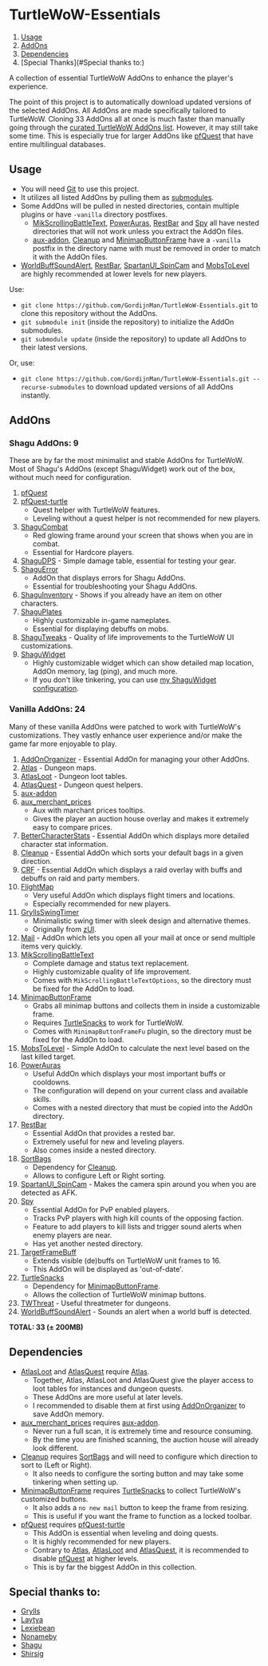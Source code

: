 # TurtleWoW-Essentials
1. [Usage](#usage)
2. [AddOns](#addons)
3. [Dependencies](#dependencies)
4. [Special Thanks](#Special thanks to:)

A collection of essential TurtleWoW AddOns to enhance the player's experience.

The point of this project is to automatically download updated versions of the selected AddOns. 
All AddOns are made specifically tailored to TurtleWoW.
Cloning 33 AddOns all at once is much faster than manually going through the [curated TurtleWoW AddOns list](https://turtle-wow.fandom.com/wiki/Addons).
However, it may still take some time. 
This is especially true for larger AddOns like [pfQuest](https://github.com/shagu/pfQuest.git) that have entire multilingual databases.

## Usage

* You will need [Git](https://git-scm.com/) to use this project.
* It utilizes all listed AddOns by pulling them as [submodules](./.gitmodules).
* Some AddOns will be pulled in nested directories, contain multiple plugins or have `-vanilla` directory postfixes.
    - [MikScrollingBattleText](https://github.com/AtheneGenesis/Vanilla_MikScrollingBattleText.git), [PowerAuras](https://github.com/laytya/PowerAuras-vanilla.git), [RestBar](https://github.com/Steelbash/RestBar.git) and [Spy](https://github.com/laytya/Spy-vanilla.git) all have nested directories that will not work unless you extract the AddOn files.
    - [aux-addon](https://github.com/shirsig/aux-addon-vanilla.git), [Cleanup](https://github.com/shirsig/Cleanup-vanilla.git) and [MinimapButtonFrame](https://github.com/laytya/MinimapButtonFrame-vanilla.git) have a `-vanilla` postfix in the directory name with must be removed in order to match it with the AddOn files.
* [WorldBuffSoundAlert](https://github.com/Bergador/WorldBuffSoundAlert.git), [RestBar](https://github.com/Steelbash/RestBar.git), [SpartanUI_SpinCam](https://github.com/Daribon/SpartanUI_SpinCam.git) and [MobsToLevel](https://github.com/idontbyte/MobsToLevel.git) are highly recommended at lower levels for new players.

Use:
* `git clone https://github.com/GordijnMan/TurtleWoW-Essentials.git` to clone this repository without the AddOns.
* `git submodule init` (inside the repository) to initialize the AddOn submodules.
* `git submodule update` (inside the repository) to update all AddOns to their latest versions.

Or, use:
* `git clone https://github.com/GordijnMan/TurtleWoW-Essentials.git --recurse-submodules` to download updated versions of all AddOns instantly.

## AddOns

### Shagu AddOns: 9

These are by far the most minimalist and stable AddOns for TurtleWoW.
Most of Shagu's AddOns (except ShaguWidget) work out of the box, without much need for configuration.

1. [pfQuest](https://github.com/shagu/pfQuest.git)
2. [pfQuest-turtle](https://github.com/shagu/pfQuest-turtle.git)
   - Quest helper with TurtleWoW features.
   - Leveling without a quest helper is not recommended for new players.
3. [ShaguCombat](https://github.com/shagu/ShaguCombat.git)
   - Red glowing frame around your screen that shows when you are in combat.
   - Essential for Hardcore players.
4. [ShaguDPS](https://github.com/shagu/ShaguDPS.git) - Simple damage table, essential for testing your gear.
5. [ShaguError](https://github.com/shagu/ShaguError.git)
   - AddOn that displays errors for Shagu AddOns.
   - Essential for troubleshooting your Shagu AddOns.
6. [ShaguInventory](https://github.com/shagu/ShaguInventory.git) - Shows if you already have an item on other characters.
7. [ShaguPlates](https://github.com/shagu/ShaguPlates.git)
   - Highly customizable in-game nameplates.
   - Essential for displaying debuffs on mobs.
8. [ShaguTweaks](https://github.com/shagu/ShaguTweaks.git) - Quality of life improvements to the TurtleWoW UI customizations.
9. [ShaguWidget](https://github.com/shagu/ShaguWidget.git)
    - Highly customizable widget which can show detailed map location, AddOn memory, lag (ping), and much more.
    - If you don't like tinkering, you can use [my ShaguWidget configuration](./ShaguWidget.cfg).

### Vanilla AddOns: 24

Many of these vanilla AddOns were patched to work with TurtleWoW's customizations.
They vastly enhance user experience and/or make the game far more enjoyable to play.

1. [AddOnOrganizer](https://github.com/Monteo/AddOnOrganizer.git) - Essential AddOn for managing your other AddOns.
2. [Atlas](https://github.com/Nonameby/Atlas.git) - Dungeon maps.
3. [AtlasLoot](https://github.com/Lexiebean/AtlasLoot.git) - Dungeon loot tables.
4. [AtlasQuest](https://github.com/Nonameby/AtlasQuest.git) - Dungeon quest helpers.
5. [aux-addon](https://github.com/shirsig/aux-addon-vanilla.git)
6. [aux_merchant_prices](https://github.com/shirsig/aux_merchant_prices.git)
   - Aux with marchant prices tooltips.
   - Gives the player an auction house overlay and makes it extremely easy to compare prices.
7. [BetterCharacterStats](https://github.com/Lexiebean/BetterCharacterStats.git) - Essential AddOn which displays more detailed character stat information.
8. [Cleanup](https://github.com/shirsig/Cleanup-vanilla.git) - Essential AddOn which sorts your default bags in a given direction.
9. [CRF](https://github.com/luskanek/CRF.git) - Essential AddOn which displays a raid overlay with buffs and debuffs on raid and party members.
10. [FlightMap](https://github.com/GryllsAddons/FlightMap.git)
    - Very useful AddOn which displays flight timers and locations.
    - Especially recommended for new players.
11. [GryllsSwingTimer](https://github.com/GryllsAddons/GryllsSwingTimer.git)
    - Minimalistic swing timer with sleek design and alternative themes.
    - Originally from [zUI](https://github.com/Ko0z/zUI.git).
12. [Mail](https://github.com/EinBaum/Mail.git) - AddOn which lets you open all your mail at once or send multiple items very quickly.
13. [MikScrollingBattleText](https://github.com/AtheneGenesis/Vanilla_MikScrollingBattleText.git)
    - Complete damage and status text replacement.
    - Highly customizable quality of life improvement.
    - Comes with `MikScrollingBattleTextOptions`, so the directory must be fixed for the AddOn to load.
14. [MinimapButtonFrame](https://github.com/laytya/MinimapButtonFrame-vanilla.git)
    - Grabs all minimap buttons and collects them in inside a customizable frame.
    - Requires [TurtleSnacks](https://github.com/McPewPew/TurtleSnacks.git) to work for TurtleWoW.
    - Comes with `MinimapButtonFrameFu` plugin, so the directory must be fixed for the AddOn to load.
15. [MobsToLevel](https://github.com/idontbyte/MobsToLevel.git) - Simple AddOn to calculate the next level based on the last killed target.
16. [PowerAuras](https://github.com/laytya/PowerAuras-vanilla.git)
    - Useful AddOn which displays your most important buffs or cooldowns.
    - The configuration will depend on your current class and available skills.
    - Comes with a nested directory that must be copied into the AddOn directory.
17. [RestBar](https://github.com/Steelbash/RestBar.git)
    - Essential AddOn that provides a rested bar.
    - Extremely useful for new and leveling players.
    - Also comes inside a nested directory.
18. [SortBags](https://github.com/refaim/SortBags.git)
    - Dependency for [Cleanup](https://github.com/shirsig/Cleanup-vanilla.git).
    - Allows to configure Left or Right sorting.
19. [SpartanUI_SpinCam](https://github.com/Daribon/SpartanUI_SpinCam.git) - Makes the camera spin around you when you are detected as AFK.
20. [Spy](https://github.com/laytya/Spy-vanilla.git)
    - Essential AddOn for PvP enabled players.
    - Tracks PvP players with high kill counts of the opposing faction.
    - Feature to add players to kill lists and trigger sound alerts when enemy players are near.
    - Has yet another nested directory.
21. [TargetFrameBuff](https://github.com/ZiiMs/TargetFrameBuff.git)
    - Extends visible (de)buffs on TurtleWoW unit frames to 16.
    - This AddOn will be displayed as 'out-of-date'.
22. [TurtleSnacks](https://github.com/McPewPew/TurtleSnacks.git)
    - Dependency for [MinimapButtonFrame](https://github.com/laytya/MinimapButtonFrame-vanilla.git).
    - Allows the collection of TurtleWoW minimap buttons.
23. [TWThreat](https://github.com/CosminPOP/TWThreat.git) - Useful threatmeter for dungeons.
24. [WorldBuffSoundAlert](https://github.com/Bergador/WorldBuffSoundAlert.git) - Sounds an alert when a world buff is detected.

**TOTAL: 33 (± 200MB)**

## Dependencies

* [AtlasLoot](https://github.com/Lexiebean/AtlasLoot.git) and [AtlasQuest](https://github.com/Nonameby/AtlasQuest.git) require [Atlas](https://github.com/Nonameby/Atlas.git).
  - Together, Atlas, AtlasLoot and AtlasQuest give the player access to loot tables for instances and dungeon quests.
  - These AddOns are more useful at later levels.
  - I recommended to disable them at first using [AddOnOrganizer](https://github.com/Monteo/AddOnOrganizer.git) to save AddOn memory.
* [aux_merchant_prices](https://github.com/shirsig/aux_merchant_prices.git) requires [aux-addon](https://github.com/shirsig/aux-addon-vanilla.git).
  - Never run a full scan, it is extremely time and resource consuming.
  - By the time you are finished scanning, the auction house will already look different.
* [Cleanup](https://github.com/shirsig/Cleanup-vanilla.git) requires [SortBags](https://github.com/refaim/SortBags.git) and will need to configure which direction to sort to (Left or Right).
  - It also needs to configure the sorting button and may take some tinkering when setting up.
* [MinimapButtonFrame](https://github.com/laytya/MinimapButtonFrame-vanilla.git) requires [TurtleSnacks](https://github.com/McPewPew/TurtleSnacks.git) to collect TurtleWoW's customized buttons.
  - It also adds a `no new mail` button to keep the frame from resizing.
  - This is useful if you want the frame to function as a locked toolbar.
* [pfQuest](https://github.com/shagu/pfQuest.git) requires [pfQuest-turtle](https://github.com/shagu/pfQuest-turtle.git)
  - This AddOn is essential when leveling and doing quests.
  - It is highly recommended for new players.
  - Contrary to [Atlas](https://github.com/Nonameby/Atlas.git), [AtlasLoot](https://github.com/Lexiebean/AtlasLoot.git) and [AtlasQuest](https://github.com/Nonameby/AtlasQuest.git), it is recommended to disable [pfQuest](https://github.com/shagu/pfQuest.git) at higher levels.
  - This is by far the biggest AddOn in this collection.

## Special thanks to:

- [Grylls](https://github.com/GryllsAddons)
- [Laytya](https://github.com/laytya)
- [Lexiebean](https://github.com/Lexiebean)
- [Nonameby](https://github.com/Nonameby)
- [Shagu](https://github.com/shagu)
- [Shirsig](https://github.com/Shirsig)
